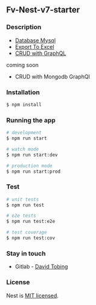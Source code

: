 ## Fv-Nest-v7-starter

### Description

- [Database Mysql](https://github.com/fvdavid/fv-nestv7-starter/tree/databaseMysql)
- [Export To Excel](https://github.com/fvdavid/fv-nestv7-starter/tree/exportToExcel)
- [CRUD with GraphQL](https://github.com/fvdavid/fv-nestv7-starter/tree/graphql-code)

coming soon
  * CRUD with Mongodb GraphQl 

### Installation

```bash
$ npm install
```

### Running the app

```bash
# development
$ npm run start

# watch mode
$ npm run start:dev

# production mode
$ npm run start:prod
```

### Test

```bash
# unit tests
$ npm run test

# e2e tests
$ npm run test:e2e

# test coverage
$ npm run test:cov
```

### Stay in touch

- Gitlab - [David Tobing](https://gitlab.com/fv.david)

### License
  Nest is [MIT licensed](LICENSE).